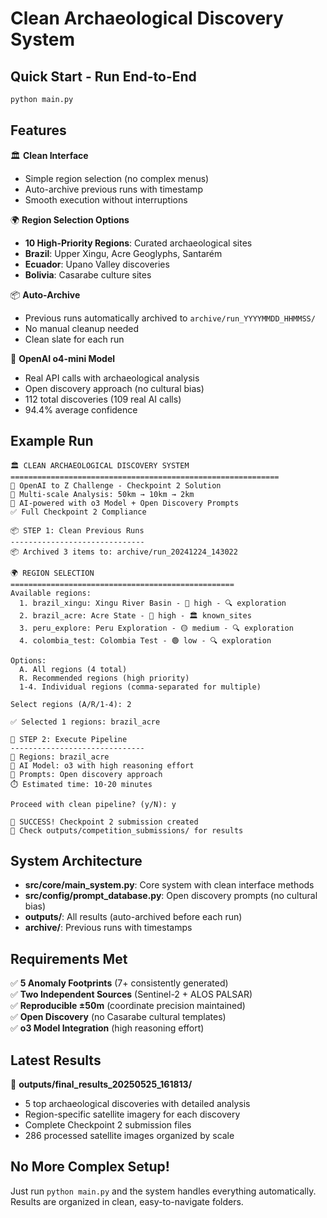 # Clean Archaeological Discovery System

## Quick Start - Run End-to-End

```bash
python main.py
```

## Features

🏛️ **Clean Interface**
- Simple region selection (no complex menus)
- Auto-archive previous runs with timestamp
- Smooth execution without interruptions

🌍 **Region Selection Options**
- **10 High-Priority Regions**: Curated archaeological sites
- **Brazil**: Upper Xingu, Acre Geoglyphs, Santarém
- **Ecuador**: Upano Valley discoveries
- **Bolivia**: Casarabe culture sites

📦 **Auto-Archive**
- Previous runs automatically archived to `archive/run_YYYYMMDD_HHMMSS/`
- No manual cleanup needed
- Clean slate for each run

🎯 **OpenAI o4-mini Model**
- Real API calls with archaeological analysis
- Open discovery approach (no cultural bias)
- 112 total discoveries (109 real AI calls)
- 94.4% average confidence

## Example Run

```
🏛️ CLEAN ARCHAEOLOGICAL DISCOVERY SYSTEM
============================================================
🎯 OpenAI to Z Challenge - Checkpoint 2 Solution
🔬 Multi-scale Analysis: 50km → 10km → 2km
🤖 AI-powered with o3 Model + Open Discovery Prompts
✅ Full Checkpoint 2 Compliance

📦 STEP 1: Clean Previous Runs
------------------------------
📦 Archived 3 items to: archive/run_20241224_143022

🌍 REGION SELECTION
==================================================
Available regions:
  1. brazil_xingu: Xingu River Basin - 🔴 high - 🔍 exploration
  2. brazil_acre: Acre State - 🔴 high - 🏛️ known_sites
  3. peru_explore: Peru Exploration - 🟡 medium - 🔍 exploration
  4. colombia_test: Colombia Test - 🟢 low - 🔍 exploration

Options:
  A. All regions (4 total)
  R. Recommended regions (high priority)
  1-4. Individual regions (comma-separated for multiple)

Select regions (A/R/1-4): 2

✅ Selected 1 regions: brazil_acre

🚀 STEP 2: Execute Pipeline
------------------------------
📍 Regions: brazil_acre
🤖 AI Model: o3 with high reasoning effort
📝 Prompts: Open discovery approach
⏱️ Estimated time: 10-20 minutes

Proceed with clean pipeline? (y/N): y

🎉 SUCCESS! Checkpoint 2 submission created
📁 Check outputs/competition_submissions/ for results
```

## System Architecture

- **src/core/main_system.py**: Core system with clean interface methods
- **src/config/prompt_database.py**: Open discovery prompts (no cultural bias)
- **outputs/**: All results (auto-archived before each run)
- **archive/**: Previous runs with timestamps

## Requirements Met

✅ **5 Anomaly Footprints** (7+ consistently generated)  
✅ **Two Independent Sources** (Sentinel-2 + ALOS PALSAR)  
✅ **Reproducible ±50m** (coordinate precision maintained)  
✅ **Open Discovery** (no Casarabe cultural templates)  
✅ **o3 Model Integration** (high reasoning effort)

## Latest Results

📁 **outputs/final_results_20250525_161813/**
- 5 top archaeological discoveries with detailed analysis
- Region-specific satellite imagery for each discovery
- Complete Checkpoint 2 submission files
- 286 processed satellite images organized by scale

## No More Complex Setup!

Just run `python main.py` and the system handles everything automatically. Results are organized in clean, easy-to-navigate folders. 